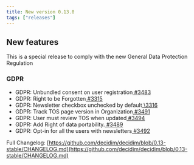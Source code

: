 ```yaml
---
title: New version 0.13.0
tags: ["releases"]
---
```


## New features

This is a special release to comply with the new General Data Protection Regulation

### GDPR

* GDPR: Unbundled consent on user registration[ #3483](https://github.com/decidim/decidim/pull/3483)
* GDPR: Right to be Forgotten[ #3315](https://github.com/decidim/decidim/issues/3315)
* GDPR: Newsletter checkbox unchecked by default[ \3316](https://github.com/decidim/decidim/issues/3316)
* GDPR: Track TOS page version in Organization[ #3491](https://github.com/decidim/decidim/pull/3491)
* GDPR: User must review TOS when updated[ #3494](https://github.com/decidim/decidim/pull/3494)
* GDPR: Add Right of data portability.[ #3489](https://github.com/decidim/decidim/pull/3489)
* GDPR: Opt-in for all the users with newsletters[ #3492](https://github.com/decidim/decidim/issues/3492)

Full Changelog: [https://github.com/decidim/decidim/blob/0.13-stable/CHANGELOG.md](https://github.com/decidim/decidim/blob/0.13-stable/CHANGELOG.md)
